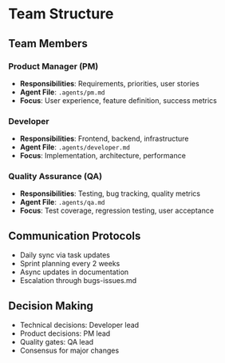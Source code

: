 # Team Structure

## Team Members

### Product Manager (PM)
- **Responsibilities**: Requirements, priorities, user stories
- **Agent File**: `.agents/pm.md`
- **Focus**: User experience, feature definition, success metrics

### Developer
- **Responsibilities**: Frontend, backend, infrastructure
- **Agent File**: `.agents/developer.md`
- **Focus**: Implementation, architecture, performance

### Quality Assurance (QA)
- **Responsibilities**: Testing, bug tracking, quality metrics
- **Agent File**: `.agents/qa.md`
- **Focus**: Test coverage, regression testing, user acceptance

## Communication Protocols
- Daily sync via task updates
- Sprint planning every 2 weeks
- Async updates in documentation
- Escalation through bugs-issues.md

## Decision Making
- Technical decisions: Developer lead
- Product decisions: PM lead
- Quality gates: QA lead
- Consensus for major changes